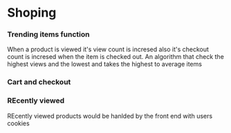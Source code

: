 
<!-- Shoping  -->
# Shoping

<!-- Trending Items -->
### Trending items function

When a product is viewed it's view count is incresed also it's checkout count is incresed when the item is checked out.
An algorithm that check the highest views and the lowest and takes the highest to average items


### Cart and checkout

### REcently viewed
REcently viewed products would be hanlded by the front end with users cookies 

